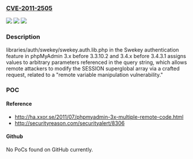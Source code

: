 ### [CVE-2011-2505](https://cve.mitre.org/cgi-bin/cvename.cgi?name=CVE-2011-2505)
![](https://img.shields.io/static/v1?label=Product&message=n%2Fa&color=blue)
![](https://img.shields.io/static/v1?label=Version&message=n%2Fa&color=blue)
![](https://img.shields.io/static/v1?label=Vulnerability&message=n%2Fa&color=brighgreen)

### Description

libraries/auth/swekey/swekey.auth.lib.php in the Swekey authentication feature in phpMyAdmin 3.x before 3.3.10.2 and 3.4.x before 3.4.3.1 assigns values to arbitrary parameters referenced in the query string, which allows remote attackers to modify the SESSION superglobal array via a crafted request, related to a "remote variable manipulation vulnerability."

### POC

#### Reference
- http://ha.xxor.se/2011/07/phpmyadmin-3x-multiple-remote-code.html
- http://securityreason.com/securityalert/8306

#### Github
No PoCs found on GitHub currently.

